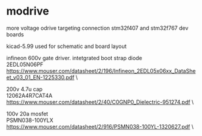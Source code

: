 # modrive
more voltage odrive
targeting connection stm32f407 and stm32f767 dev boards

kicad-5.99 used for schematic and board layout

infineon 600v gate driver. intetgrated boot strap diode\
	2EDL05N06PF\
	https://www.mouser.com/datasheet/2/196/Infineon_2EDL05x06xx_DataSheet_v03_01_EN-1225330.pdf \

200v 4.7u cap\
	12062A4R7CAT4A\
	https://www.mouser.com/datasheet/2/40/C0GNP0_Dielectric-951274.pdf \

100v 20a mosfet\
	PSMN038-100YLX\
	https://www.mouser.com/datasheet/2/916/PSMN038-100YL-1320627.pdf \
